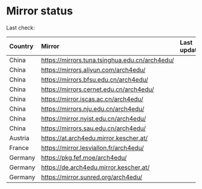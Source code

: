 <script src="./time.js"></script>
# Mirror status
Last check: <script type="text/javascript">localize(1726604573.5973353);</script>

|Country|Mirror|Last update|
|:------|:-----|:----------|
|China|https://mirrors.tuna.tsinghua.edu.cn/arch4edu/|<script type="text/javascript">localize(1726555006);</script>|
|China|https://mirrors.aliyun.com/arch4edu/|<script type="text/javascript">localize(1726555006);</script>|
|China|https://mirrors.bfsu.edu.cn/arch4edu/|<script type="text/javascript">localize(1726555006);</script>|
|China|https://mirrors.cernet.edu.cn/arch4edu/|<script type="text/javascript">localize(1726555006);</script>|
|China|https://mirror.iscas.ac.cn/arch4edu/|<script type="text/javascript">localize(1726555006);</script>|
|China|https://mirrors.nju.edu.cn/arch4edu/|<script type="text/javascript">localize(1726555006);</script>|
|China|https://mirror.nyist.edu.cn/arch4edu/|<script type="text/javascript">localize(1726555006);</script>|
|China|https://mirrors.sau.edu.cn/arch4edu/|<script type="text/javascript">localize(1726555006);</script>|
|Austria|https://at.arch4edu.mirror.kescher.at/|<script type="text/javascript">localize(1726555006);</script>|
|France|https://mirror.lesviallon.fr/arch4edu/|<script type="text/javascript">localize(1726555006);</script>|
|Germany|https://pkg.fef.moe/arch4edu/|<script type="text/javascript">localize(1726555006);</script>|
|Germany|https://de.arch4edu.mirror.kescher.at/|<script type="text/javascript">localize(1726555006);</script>|
|Germany|https://mirror.sunred.org/arch4edu/|<script type="text/javascript">localize(1726555006);</script>|

<script src="./tablefilter/tablefilter.js"></script>
<script src="./table.js"></script>